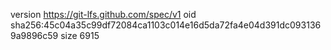 version https://git-lfs.github.com/spec/v1
oid sha256:45c04a35c99df72084ca1103c014e16d5da72fa4e04d391dc0931369a9896c59
size 6915
